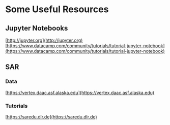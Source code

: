 # Some Useful Resources 

## Jupyter Notebooks
[http://jupyter.org](http://jupyter.org)
[https://www.datacamp.com/community/tutorials/tutorial-jupyter-notebook](https://www.datacamp.com/community/tutorials/tutorial-jupyter-notebook)

## SAR 
### Data
[https://vertex.daac.asf.alaska.edu](https://vertex.daac.asf.alaska.edu)
### Tutorials
[https://saredu.dlr.de](https://saredu.dlr.de)

